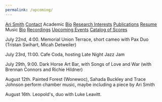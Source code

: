 ```yaml
---
permalink: /upcoming/
---
```


<div class="sidenav">
  <a href="../">Ari Smith</a>
  <a href="../contact">Contact</a>
  <atitle>Academic</atitle>
  <a href="../academic-bio"><asub>Bio</asub></a>
  <a href="../research-interests"><asub>Research Interests</asub></a>
  <a href="../publications"><asub>Publications</asub></a>
  <a href="../Ari Smith Resume as of 2022-02-11.pdf" download><asub>Resume</asub></a>
  <atitle>Music</atitle>
  <a href="../music-bio"><asub>Bio</asub></a>
  <a href="../recordings"><asub>Recordings</asub></a>
  <a href="../upcoming"><asub>Upcoming Events</asub></a>
  <a href="../catalog-of-works"><asub>Catalog of Scores</asub></a>
</div>


July 22nd, 4:00. Memorial Union Terrace, short cameo with Pax Duo (Tristan Swihart, Micah Detweiler)

July 23rd, 11:00. Cafe Coda, hosting Late Night Jazz Jam

July 29th, 9:00. Dark Horse Art Bar, with Songs of Love and War (with Brennan Connors and Richie Hildner)

August 12th. Painted Forest (Wonewoc), Sahada Buckley and Trace Johnson perform chamber music, maybe including a piece by Ari Smith

August 16th. Leopold's, duo with Luke Leavitt.
